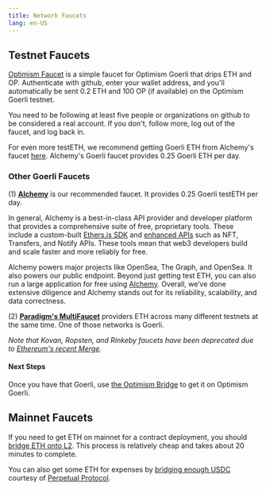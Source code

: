 ```yaml
---
title: Network Faucets 
lang: en-US
---
```


## Testnet Faucets

[Optimism Faucet](https://optimismfaucet.xyz/) is a simple faucet for Optimism Goerli that drips ETH and OP. 
Authenticate with github, enter your wallet address, and you'll automatically be sent 0.2 ETH and 100 OP (if available) on the Optimism Goerli testnet.

You need to be following at least five people or organizations on github to be considered a real account. If you don't, follow more, log out of the faucet, and log back in.

For even more testETH, we recommend getting Goerli ETH from Alchemy's faucet [here](https://goerlifaucet.com/?a=818c11a8da). Alchemy's Goerli faucet provides 0.25 Goerli ETH per day.

### Other Goerli Faucets

(1) **[Alchemy](https://goerlifaucet.com/?a=818c11a8da)** is our recommended faucet. It provides 0.25 Goerli testETH per day. 

In general, Alchemy is a best-in-class API provider and developer platform that provides a comprehensive suite of free, proprietary tools. These include a custom-built [Ethers.js SDK](https://www.alchemy.com/sdk/?a=818c11a8da) and [enhanced APIs](https://www.alchemy.com/enhanced-apis/?a=818c11a8da) such as NFT, Transfers, and Notify APIs. These tools mean that web3 developers build and scale faster and more reliably for free. 

Alchemy powers major projects like OpenSea, The Graph, and OpenSea. It also powers our public endpoint. Beyond just getting test ETH, you can also run a large application for free using [Alchemy](https://www.alchemy.com/layer2/optimism/?a=818c11a8da). Overall, we’ve done extensive diligence and Alchemy stands out for its reliability, scalability, and data correctness. 


(2) **[Paradigm's MultiFaucet](https://faucet.paradigm.xyz/)** providers ETH across many different testnets at the same time.
One of those networks is Goerli.

_Note that Kovan, Ropsten, and Rinkeby faucets have been deprecated due to [Ethereum's recent Merge](https://www.alchemy.com/the-merge/?a=818c11a8da)._

#### Next Steps

Once you have that Goerli, use [the Optimism Bridge](https://app.optimism.io/bridge) to get it on Optimism Goerli.

## Mainnet Faucets

If you need to get ETH on mainnet for a contract deployment, you should [bridge ETH onto L2](https://gateway.optimism.io/).
This process is relatively cheap and takes about 20 minutes to complete.

You can also get some ETH for expenses by [bridging enough USDC](https://optifaucet.com/) courtesy of [Perpetual Protocol](https://perp.com/).
